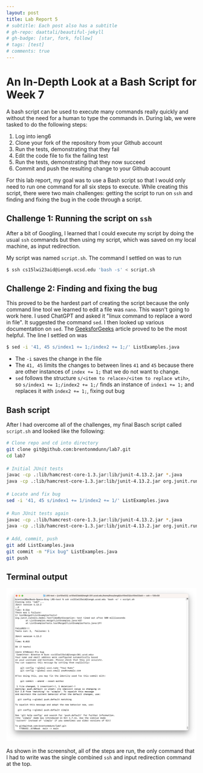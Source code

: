 ```yaml
---
layout: post
title: Lab Report 5
# subtitle: Each post also has a subtitle
# gh-repo: daattali/beautiful-jekyll
# gh-badge: [star, fork, follow]
# tags: [test]
# comments: true
---
```


# An In-Depth Look at a Bash Script for Week 7

A bash script can be used to execute many commands really quickly and without the need for a human to type the commands in. During lab, we were tasked to do the following steps:

1. Log into ieng6
2. Clone your fork of the repository from your Github account
3. Run the tests, demonstrating that they fail
4. Edit the code file to fix the failing test
5. Run the tests, demonstrating that they now succeed
6. Commit and push the resulting change to your Github account

For this lab report, my goal was to use a Bash script so that I would only need to run one command for all six steps to execute. While creating this script, there were two main challenges: getting the script to run on `ssh` and finding and fixing the bug in the code through a script.

## Challenge 1: Running the script on `ssh`

After a bit of Googling, I learned that I could execute my script by doing the usual `ssh` commands but then using my script, which was saved on my local machine, as input redirection.

My script was named `script.sh`. The command I settled on was to run

```sh
$ ssh cs15lwi23aid@ieng6.ucsd.edu 'bash -s' < script.sh
```

## Challenge 2: Finding and fixing the bug

This proved to be the hardest part of creating the script because the only command line tool we learned to edit a file was `nano`. This wasn't going to work here. I used ChatGPT and asked it "linux command to replace a word in file". It suggested the command `sed`. I then looked up various documentation on `sed`. The [GeeksforGeeks](https://www.geeksforgeeks.org/sed-command-in-linux-unix-with-examples/) article proved to be the most helpful. The line I settled on was

```sh
$ sed -i '41, 45 s/index1 += 1;/index2 += 1;/' ListExamples.java
```

- The `-i` saves the change in the file
- The `41, 45` limits the changes to between lines `41` and `45` because there are other instances of `index += 1;` that we do not want to change.
- `sed` follows the structure `s/<item to relace>/<item to replace wtih>`, so `s/index1 += 1;/index2 += 1;/` finds an instance of `index1 += 1;` and replaces it with `index2 += 1;`, fixing out bug

## Bash script

After I had overcome all of the challenges, my final Basch script called `script.sh` and looked like the following: 

```sh
# Clone repo and cd into directory
git clone git@github.com:brentonmdunn/lab7.git
cd lab7

# Initial JUnit tests
javac -cp .:lib/hamcrest-core-1.3.jar:lib/junit-4.13.2.jar *.java
java -cp .:lib/hamcrest-core-1.3.jar:lib/junit-4.13.2.jar org.junit.runner.JUnitCore ListExamplesTests

# Locate and fix bug
sed -i '41, 45 s/index1 += 1/index2 += 1/' ListExamples.java

# Run JUnit tests again
javac -cp .:lib/hamcrest-core-1.3.jar:lib/junit-4.13.2.jar *.java
java -cp .:lib/hamcrest-core-1.3.jar:lib/junit-4.13.2.jar org.junit.runner.JUnitCore ListExamplesTests

# Add, commit, push
git add ListExamples.java
git commit -m "Fix bug" ListExamples.java
git push
```

## Terminal output

![Terminal output](../assets/img/output.png)

As shown in the screenshot, all of the steps are run, the only command that I had to write was the single combined `ssh` and input redirection command at the top.